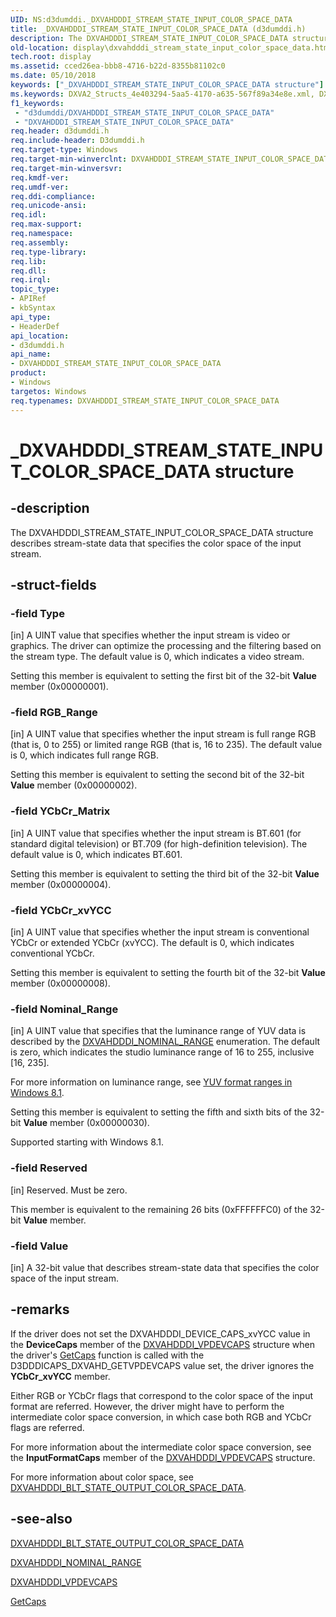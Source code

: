 ```yaml
---
UID: NS:d3dumddi._DXVAHDDDI_STREAM_STATE_INPUT_COLOR_SPACE_DATA
title: _DXVAHDDDI_STREAM_STATE_INPUT_COLOR_SPACE_DATA (d3dumddi.h)
description: The DXVAHDDDI_STREAM_STATE_INPUT_COLOR_SPACE_DATA structure describes stream-state data that specifies the color space of the input stream.
old-location: display\dxvahdddi_stream_state_input_color_space_data.htm
tech.root: display
ms.assetid: cced26ea-bbb8-4716-b22d-8355b81102c0
ms.date: 05/10/2018
keywords: ["_DXVAHDDDI_STREAM_STATE_INPUT_COLOR_SPACE_DATA structure"]
ms.keywords: DXVA2_Structs_4e403294-5aa5-4170-a635-567f89a34e8e.xml, DXVAHDDDI_STREAM_STATE_INPUT_COLOR_SPACE_DATA, DXVAHDDDI_STREAM_STATE_INPUT_COLOR_SPACE_DATA structure [Display Devices], _DXVAHDDDI_STREAM_STATE_INPUT_COLOR_SPACE_DATA, d3dumddi/DXVAHDDDI_STREAM_STATE_INPUT_COLOR_SPACE_DATA, display.dxvahdddi_stream_state_input_color_space_data
f1_keywords:
 - "d3dumddi/DXVAHDDDI_STREAM_STATE_INPUT_COLOR_SPACE_DATA"
 - "DXVAHDDDI_STREAM_STATE_INPUT_COLOR_SPACE_DATA"
req.header: d3dumddi.h
req.include-header: D3dumddi.h
req.target-type: Windows
req.target-min-winverclnt: DXVAHDDDI_STREAM_STATE_INPUT_COLOR_SPACE_DATA is supported beginning with the Windows 7 operating system.
req.target-min-winversvr: 
req.kmdf-ver: 
req.umdf-ver: 
req.ddi-compliance: 
req.unicode-ansi: 
req.idl: 
req.max-support: 
req.namespace: 
req.assembly: 
req.type-library: 
req.lib: 
req.dll: 
req.irql: 
topic_type:
- APIRef
- kbSyntax
api_type:
- HeaderDef
api_location:
- d3dumddi.h
api_name:
- DXVAHDDDI_STREAM_STATE_INPUT_COLOR_SPACE_DATA
product:
- Windows
targetos: Windows
req.typenames: DXVAHDDDI_STREAM_STATE_INPUT_COLOR_SPACE_DATA
---
```


# _DXVAHDDDI_STREAM_STATE_INPUT_COLOR_SPACE_DATA structure


## -description


The DXVAHDDDI_STREAM_STATE_INPUT_COLOR_SPACE_DATA structure describes stream-state data that specifies the color space of the input stream. 


## -struct-fields




### -field Type

[in] A UINT value that specifies whether the input stream is video or graphics. The driver can optimize the processing and the filtering based on the stream type. The default value is 0, which indicates a video stream.

Setting this member is equivalent to setting the first bit of the 32-bit <b>Value</b> member (0x00000001). 


### -field RGB_Range

[in] A UINT value that specifies whether the input stream is full range RGB (that is, 0 to 255) or limited range RGB (that is, 16 to 235). The default value is 0, which indicates full range RGB.

Setting this member is equivalent to setting the second bit of the 32-bit <b>Value</b> member (0x00000002). 


### -field YCbCr_Matrix

[in] A UINT value that specifies whether the input stream is BT.601 (for standard digital television) or BT.709 (for high-definition television). The default value is 0, which indicates BT.601.

Setting this member is equivalent to setting the third bit of the 32-bit <b>Value</b> member (0x00000004). 


### -field YCbCr_xvYCC

[in] A UINT value that specifies whether the input stream is conventional YCbCr or extended YCbCr (xvYCC). The default is 0, which indicates conventional YCbCr.

Setting this member is equivalent to setting the fourth bit of the 32-bit <b>Value</b> member (0x00000008). 


### -field Nominal_Range

[in] A UINT value that specifies that the luminance range of YUV data is described by the <a href="https://docs.microsoft.com/windows-hardware/drivers/ddi/d3dumddi/ne-d3dumddi-_dxvahdddi_nominal_range">DXVAHDDDI_NOMINAL_RANGE</a> enumeration. The default is zero, which indicates the studio luminance range of 16 to 255, inclusive [16, 235].

For more information on luminance range, see <a href="https://docs.microsoft.com/windows-hardware/drivers/display/yuv-format-ranges">YUV format ranges in Windows 8.1</a>.

Setting this member is equivalent to setting the fifth and sixth bits of the 32-bit <b>Value</b> member (0x00000030).

Supported starting with Windows 8.1.


### -field Reserved

[in] Reserved. Must be zero.

This member is equivalent to the remaining 26 bits (0xFFFFFFC0) of the 32-bit <b>Value</b> member.


### -field Value

[in] A 32-bit value that describes stream-state data that specifies the color space of the input stream. 


## -remarks



If the driver does not set the DXVAHDDDI_DEVICE_CAPS_xvYCC value in the <b>DeviceCaps</b> member of the <a href="https://docs.microsoft.com/windows-hardware/drivers/ddi/d3dumddi/ns-d3dumddi-_dxvahdddi_vpdevcaps">DXVAHDDDI_VPDEVCAPS</a> structure when the driver's <a href="https://docs.microsoft.com/windows-hardware/drivers/ddi/d3dumddi/nc-d3dumddi-pfnd3dddi_getcaps">GetCaps</a> function is called with the D3DDDICAPS_DXVAHD_GETVPDEVCAPS value set, the driver ignores the <b>YCbCr_xvYCC</b> member.

Either RGB or YCbCr flags that correspond to the color space of the input format are referred. However, the driver might have to perform the intermediate color space conversion, in which case both RGB and YCbCr flags are referred.

For more information about the intermediate color space conversion, see the <b>InputFormatCaps</b> member of the <a href="https://docs.microsoft.com/windows-hardware/drivers/ddi/d3dumddi/ns-d3dumddi-_dxvahdddi_vpdevcaps">DXVAHDDDI_VPDEVCAPS</a> structure.

For more information about color space, see <a href="https://docs.microsoft.com/windows-hardware/drivers/ddi/d3dumddi/ns-d3dumddi-_dxvahdddi_blt_state_output_color_space_data">DXVAHDDDI_BLT_STATE_OUTPUT_COLOR_SPACE_DATA</a>.




## -see-also




<a href="https://docs.microsoft.com/windows-hardware/drivers/ddi/d3dumddi/ns-d3dumddi-_dxvahdddi_blt_state_output_color_space_data">DXVAHDDDI_BLT_STATE_OUTPUT_COLOR_SPACE_DATA</a>



<a href="https://docs.microsoft.com/windows-hardware/drivers/ddi/d3dumddi/ne-d3dumddi-_dxvahdddi_nominal_range">DXVAHDDDI_NOMINAL_RANGE</a>



<a href="https://docs.microsoft.com/windows-hardware/drivers/ddi/d3dumddi/ns-d3dumddi-_dxvahdddi_vpdevcaps">DXVAHDDDI_VPDEVCAPS</a>



<a href="https://docs.microsoft.com/windows-hardware/drivers/ddi/d3dumddi/nc-d3dumddi-pfnd3dddi_getcaps">GetCaps</a>
 

 

